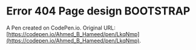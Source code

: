 # Error 404 Page design BOOTSTRAP

A Pen created on CodePen.io. Original URL: [https://codepen.io/Ahmed_B_Hameed/pen/LkqNmp](https://codepen.io/Ahmed_B_Hameed/pen/LkqNmp).


